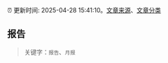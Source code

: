 :alarm_clock: 更新时间: 2025-04-28 15:41:10。[文章来源](/README.md)、[文章分类](/TAGS.md)

## 报告


> 关键字：`报告`、`月报`



